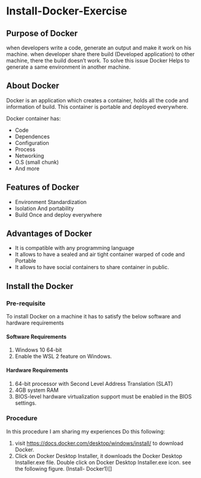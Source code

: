 # Install-Docker-Exercise
## Purpose of Docker
when developers write a code, generate an output and make it work on his machine. when developer share there build (Developed application) to other machine, there the build doesn’t work. To solve this issue Docker Helps to generate a same environment in another machine.
## About Docker
Docker is an application which creates a container, holds all the code and information of build. This container is portable and deployed everywhere. 

Docker container has:
* Code
* Dependences
*	Configuration
*	Process
*	Networking
*	O.S (small chunk)
*	And more
## Features of Docker
*	Environment Standardization 
*	Isolation And portability
*	Build Once and deploy everywhere
## Advantages of Docker
* It is compatible with any programming language
*	It allows to have a sealed and air tight container warped of code and Portable
*	It allows to have social containers to share container in public.
## Install the Docker
### Pre-requisite
To install Docker on a machine it has to satisfy the below software and hardware requirements
#### Software Requirements
1. Windows 10 64-bit
1. Enable the WSL 2 feature on Windows. 
#### Hardware Requirements
1. 64-bit processor with Second Level Address Translation (SLAT)
1. 4GB system RAM
1. BIOS-level hardware virtualization support must be enabled in the BIOS settings. 
### Procedure
In this procedure I am sharing my experiences 
Do this following:
1. visit https://docs.docker.com/desktop/windows/install/ to download Docker.
1. Click on Docker Desktop Installer, it downloads the Docker Desktop Installer.exe file. Double click on Docker Desktop Installer.exe icon. see the following figure.
(Install- Docker1)[]
